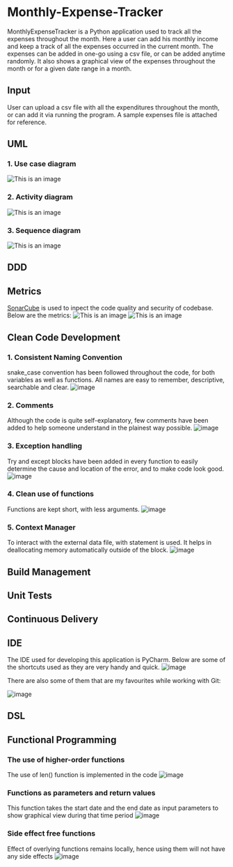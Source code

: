 # Monthly-Expense-Tracker
MonthlyExpenseTracker is a Python application used to track all the expenses throughout the month.
Here a user can add his monthly income and keep a track of all the expenses occurred in the current month.
The expenses can be added in one-go using a csv file, or can be added anytime randomly.
It also shows a graphical view of the expenses throughout the month or for a given date range in a month.

## Input
User can upload a csv file with all the expenditures throughout the month, or can add it via running the program.
A sample expenses file is attached for reference.

## UML
### 1. Use case diagram
![This is an image](https://github.com/NiloBaig/Monthly-Expense-Tracker/blob/main/Use%20case%20diagram.png)
### 2. Activity diagram
![This is an image](https://github.com/NiloBaig/Monthly-Expense-Tracker/blob/main/Activity%20diagram.png)
### 3. Sequence diagram
![This is an image](https://github.com/NiloBaig/Monthly-Expense-Tracker/blob/main/Sequence%20diagram.png)

## DDD
## Metrics
[SonarCube](https://sonarcloud.io/project/overview?id=NiloBaig_Monthly-Expense-Tracker) is used to inpect the code quality and security of codebase.
  Below are the metrics:
![This is an image](https://github.com/NiloBaig/Monthly-Expense-Tracker/blob/main/Sonarcube2.PNG)
![This is an image](https://github.com/NiloBaig/Monthly-Expense-Tracker/blob/main/Sonarcube1.PNG)

## Clean Code Development
### 1. Consistent Naming Convention
snake_case convention has been followed throughout the code, for both variables as well as functions. 
All names are easy to remember, descriptive, searchable and clear.
![image](https://user-images.githubusercontent.com/99265854/153726108-9f4e0f53-ffde-4d35-ab6a-fa110e04e745.png)
### 2. Comments
Although the code is quite self-explanatory, few comments have been added to help someone understand in the plainest way possible.
![image](https://user-images.githubusercontent.com/99265854/153726211-52e9b8b9-ceb0-405b-afff-7c4fe954240b.png)
### 3. Exception handling
Try and except blocks have been added in every function to easily determine the cause and location of the error, and to make code look good.
![image](https://user-images.githubusercontent.com/99265854/153726226-3faa820e-0867-456f-85ed-f21a454ceee4.png)
### 4. Clean use of functions
Functions are kept short, with less arguments.
![image](https://user-images.githubusercontent.com/99265854/153726243-ab9c9f36-676a-4b1a-81cf-d3e5465d44b3.png)
### 5. Context Manager
To interact with the external data file, with statement is used. 
It helps in deallocating memory automatically outside of the block.
![image](https://user-images.githubusercontent.com/99265854/153726281-4b767909-af21-43dc-9def-a83d2fd7ba14.png)
## Build Management
## Unit Tests
## Continuous Delivery
## IDE
The IDE used for developing this application is PyCharm. 
Below are some of the shortcuts used as they are very handy and quick.
![image](https://user-images.githubusercontent.com/99265854/153722374-307776e8-4d11-48ce-9ede-752d23aeb750.png)

There are also some of them that are my favourites while working with Git:

![image](https://user-images.githubusercontent.com/99265854/153722483-c16bae5e-df5d-4557-9617-8f205ea086c9.png)
## DSL
## Functional Programming
### The use of higher-order functions
The use of len() function is implemented in the code
![image](https://user-images.githubusercontent.com/99265854/153726830-fc5b9086-27af-4650-920e-5496a538d32e.png)
### Functions as parameters and return values
This function takes the start date and the end date as input parameters to show graphical view during that time period
![image](https://user-images.githubusercontent.com/99265854/153726877-45c01430-3c0e-4ff4-afbd-43029e8d95c2.png)
### Side effect free functions
Effect of overlying functions remains locally, hence using them will not have any side effects
![image](https://user-images.githubusercontent.com/99265854/153726931-c46db30b-3bd1-44f5-ad83-1e487386822f.png)
